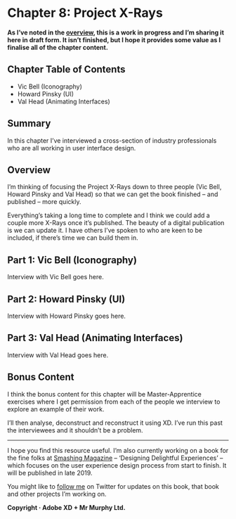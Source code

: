 Chapter 8: Project X-Rays
=========================

**As I’ve noted in the [overview](https://github.com/fehler/building-beautiful-uis/blob/master/00-Overview.md), this is a work in progress and I’m sharing it here in draft form. It isn’t finished, but I hope it provides some value as I finalise all of the chapter content.**



Chapter Table of Contents
-------------------------

+ Vic Bell (Iconography)
+ Howard Pinsky (UI)
+ Val Head (Animating Interfaces)



Summary
-------

In this chapter I’ve interviewed a cross-section of industry professionals who are all working in user interface design.



Overview
--------

I’m thinking of focusing the Project X-Rays down to three people (Vic Bell, Howard Pinsky and Val Head) so that we can get the book finished – and published – more quickly.

Everything’s taking a long time to complete and I think we could add a couple more X-Rays once it’s published. The beauty of a digital publication is we can update it. I have others I’ve spoken to who are keen to be included, if there’s time we can build them in.



Part 1: Vic Bell (Iconography)
------------------------------

Interview with Vic Bell goes here.



Part 2: Howard Pinsky (UI)
--------------------------

Interview with Howard Pinsky goes here.



Part 3: Val Head (Animating Interfaces)
---------------------------------------

Interview with Val Head goes here.



Bonus Content
-------------

I think the bonus content for this chapter will be Master-Apprentice exercises where I get permission from each of the people we interview to explore an example of their work.

I’ll then analyse, deconstruct and reconstruct it using XD. I’ve run this past the interviewees and it shouldn’t be a problem.


---


I hope you find this resource useful. I’m also currently working on a book for the fine folks at [Smashing Magazine](https://www.smashingmagazine.com) – ‘Designing Delightful Experiences’ – which focuses on the user experience design process from start to finish. It will be published in late 2019.

You might like to [follow me](https://www.twitter.com/fehler) on Twitter for updates on this book, that book and other projects I’m working on.

**Copyright · Adobe XD + Mr Murphy Ltd.**